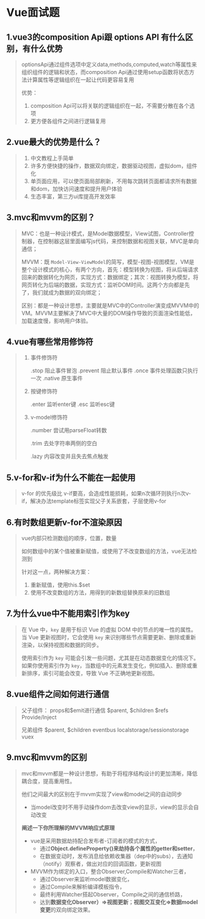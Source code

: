 # Vue面试题

## 1.vue3的composition Api跟 options API 有什么区别，有什么优势

> optionsApi通过组件选项中定义data,methods,computed,watch等属性来组织组件的逻辑和状态，而composition Api通过使用setup函数将状态方法计算属性等逻辑组织在一起让代码更容易复用
>
> 优势：
>
> 1. composition Api可以将关联的逻辑组织在一起，不需要分散在各个选项
> 2. 更方便各组件之间进行逻辑复用

## 2.vue最大的优势是什么？

> 1. 中文教程上手简单
> 2. 许多方便快捷的操作，数据双向绑定，数据驱动视图，虚拟dom，组件化
> 3. 单页面应用，可以使页面局部刷新，不用每次跳转页面都请求所有数据和dom，加快访问速度和提升用户体验
> 4. 生态丰富，第三方ui库提高开发效率

## 3.mvc和mvvm的区别？

> MVC：也是一种设计模式，是Model数据模型，View试图，Controller控制器，在控制器这层里面编写js代码，来控制数据和视图关联，MVC是单向通信；
>
> MVVM：既 `Model-View-ViewModel`的简写，模型-视图-视图模型，VM是整个设计模式的核心，有两个方向，首先：模型转换为视图，将从后端请求回来的数据转化为网页，实现方式：数据绑定；其次：视图转换为模型，将网页转化为后端的数据，实现方式：监听DOM时间。这两个方向都是先了，我们就成为数据的双向绑定；
>
> 区别：都是一种设计思想，主要就是MVC中的Controller演变成MVVM中的VM。MVVM主要解决了MVC中大量的DOM操作导致的页面渲染性能低，加载速度慢，影响用户体验。

## 4.vue有哪些常用修饰符

> 1. 事件修饰符
>
>    .stop 阻止事件冒泡
>    .prevent 阻止默认事件
>    .once 事件处理函数只执行一次
>    .native 原生事件
>
> 2. 按键修饰符
>
>    .enter 监听enter键
>    .esc 监听esc键
>
> 3. v-model修饰符
>
>    .number 尝试用parseFloat转数
>
>    .trim 去处字符串两侧的空白
>
>    .lazy 内容改变并且失去焦点触发

## 5.v-for和v-if为什么不能在一起使用

> v-for 的优先级比 v-if要高，会造成性能损耗，如果n次循环则执行n次v-if，解决办法template标签实现父子关系嵌套，子层使用v-for

## 6.有时数组更新v-for不渲染原因

> vue内部只检测数组的顺序，位置，数量
>
> 如何数组中的某个值被重新赋值，或使用了不改变数组的方法，vue无法检测到
>
> 针对这一点，两种解决方案：
>
> 1. 重新赋值，使用this.$set
> 2. 使用不改变数组的方法，用得到的新数组替换原来的旧数组

## 7.为什么vue中不能用索引作为key

> 在 Vue 中，`key` 是用于标识 Vue 的虚拟 DOM 中的节点的唯一性的属性。当 Vue 更新视图时，它会使用 `key` 来识别哪些节点需要更新、删除或重新渲染，以保持视图和数据的同步。
>
> 使用索引作为 `key` 可能会引发一些问题，尤其是在动态数据变化的情况下。如果你使用索引作为 `key`，当数组中的元素发生变化，例如插入、删除或重新排序，索引可能会改变，导致 Vue 不正确地更新视图。

## 8.vue组件之间如何进行通信

> 父子组件：
> 	props和$emit进行通信
>     $parent, $children
>     $refs
>     Provide/Inject
>
> 兄弟组件
> 	$parent, $children
> 	eventbus
> 	localstorage/sessionstorage
> 	vuex

## 9.mvc和mvvm的区别

> mvc和mvvm都是一种设计思想，有助于将程序结构设计的更加清晰，降低耦合度，提高重用性。
>
> 他们之间最大的区别在于mvvm实现了view和model之间的自动同步
>
> - 当model改变时不用手动操作dom去改变view的显示，view的显示会自动改变
>
> **阐述一下你所理解的MVVM响应式原理**
>
> - vue是采用数据劫持配合发布者-订阅者的模式的方式，
>   - 通过**Object.defineProperty()来劫持各个属性的getter和setter**，
>   - 在数据变动时，发布消息给依赖收集器（dep中的subs），去通知（notify）观察者，做出对应的回调函数，更新视图
> - MVVM作为绑定的入口，整合Observer,Compile和Watcher三者，
>   - 通过Observer来监听model数据变化，
>   - 通过Compile来解析编译模板指令，
>   - 最终利用Watcher搭起Observer，Compile之间的通信桥路，
>   - 达到**数据变化Observer）=>视图更新**；**视图交互变化=>数据model变更**的双向绑定效果。













